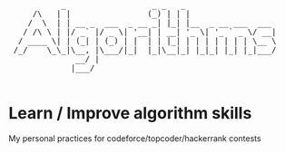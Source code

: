 <pre>

           _                  _ _   _                   
     /\   | |                (_) | | |                  
    /  \  | | __ _  ___  _ __ _| |_| |__  _ __ ___  ___ 
   / /\ \ | |/ _` |/ _ \| '__| | __| '_ \| '_ ` _ \/ __|
  / ____ \| | (_| | (_) | |  | | |_| | | | | | | | \__ \
 /_/    \_\_|\__, |\___/|_|  |_|\__|_| |_|_| |_| |_|___/
              __/ |                                     
             |___/                                      

</pre>


# Learn / Improve algorithm skills

My personal practices for codeforce/topcoder/hackerrank contests
